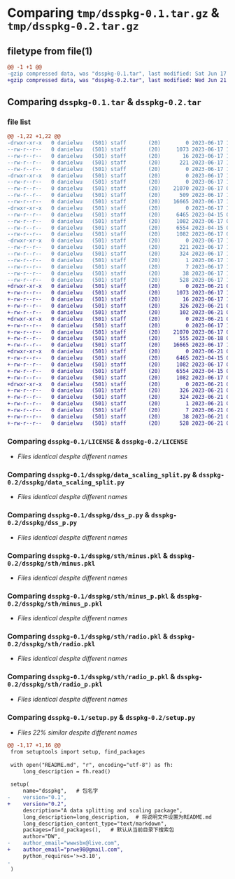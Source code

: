 # Comparing `tmp/dsspkg-0.1.tar.gz` & `tmp/dsspkg-0.2.tar.gz`

## filetype from file(1)

```diff
@@ -1 +1 @@
-gzip compressed data, was "dsspkg-0.1.tar", last modified: Sat Jun 17 13:08:26 2023, max compression
+gzip compressed data, was "dsspkg-0.2.tar", last modified: Wed Jun 21 03:25:41 2023, max compression
```

## Comparing `dsspkg-0.1.tar` & `dsspkg-0.2.tar`

### file list

```diff
@@ -1,22 +1,22 @@
-drwxr-xr-x   0 danielwu   (501) staff       (20)        0 2023-06-17 13:08:26.222738 dsspkg-0.1/
--rw-r--r--   0 danielwu   (501) staff       (20)     1073 2023-06-17 13:01:56.000000 dsspkg-0.1/LICENSE
--rw-r--r--   0 danielwu   (501) staff       (20)       16 2023-06-17 13:08:05.000000 dsspkg-0.1/MANIFEST.in
--rw-r--r--   0 danielwu   (501) staff       (20)      221 2023-06-17 13:08:26.222602 dsspkg-0.1/PKG-INFO
--rw-r--r--   0 danielwu   (501) staff       (20)        0 2023-06-17 12:43:30.000000 dsspkg-0.1/README.md
-drwxr-xr-x   0 danielwu   (501) staff       (20)        0 2023-06-17 13:08:26.221065 dsspkg-0.1/dsspkg/
--rw-r--r--   0 danielwu   (501) staff       (20)        0 2023-06-17 12:42:12.000000 dsspkg-0.1/dsspkg/__init__.py
--rw-r--r--   0 danielwu   (501) staff       (20)    21070 2023-06-17 09:15:49.000000 dsspkg-0.1/dsspkg/data_scaling_split.py
--rw-r--r--   0 danielwu   (501) staff       (20)      509 2023-06-17 12:40:56.000000 dsspkg-0.1/dsspkg/dss.py
--rw-r--r--   0 danielwu   (501) staff       (20)    16665 2023-06-17 12:36:15.000000 dsspkg-0.1/dsspkg/dss_p.py
-drwxr-xr-x   0 danielwu   (501) staff       (20)        0 2023-06-17 13:08:26.222425 dsspkg-0.1/dsspkg/sth/
--rw-r--r--   0 danielwu   (501) staff       (20)     6465 2023-04-15 09:36:22.000000 dsspkg-0.1/dsspkg/sth/minus.pkl
--rw-r--r--   0 danielwu   (501) staff       (20)     1082 2023-06-17 06:49:36.000000 dsspkg-0.1/dsspkg/sth/minus_p.pkl
--rw-r--r--   0 danielwu   (501) staff       (20)     6554 2023-04-15 09:36:22.000000 dsspkg-0.1/dsspkg/sth/radio.pkl
--rw-r--r--   0 danielwu   (501) staff       (20)     1082 2023-06-17 06:49:36.000000 dsspkg-0.1/dsspkg/sth/radio_p.pkl
-drwxr-xr-x   0 danielwu   (501) staff       (20)        0 2023-06-17 13:08:26.221906 dsspkg-0.1/dsspkg.egg-info/
--rw-r--r--   0 danielwu   (501) staff       (20)      221 2023-06-17 13:08:26.000000 dsspkg-0.1/dsspkg.egg-info/PKG-INFO
--rw-r--r--   0 danielwu   (501) staff       (20)      324 2023-06-17 13:08:26.000000 dsspkg-0.1/dsspkg.egg-info/SOURCES.txt
--rw-r--r--   0 danielwu   (501) staff       (20)        1 2023-06-17 13:08:26.000000 dsspkg-0.1/dsspkg.egg-info/dependency_links.txt
--rw-r--r--   0 danielwu   (501) staff       (20)        7 2023-06-17 13:08:26.000000 dsspkg-0.1/dsspkg.egg-info/top_level.txt
--rw-r--r--   0 danielwu   (501) staff       (20)       38 2023-06-17 13:08:26.222772 dsspkg-0.1/setup.cfg
--rw-r--r--   0 danielwu   (501) staff       (20)      528 2023-06-17 13:07:18.000000 dsspkg-0.1/setup.py
+drwxr-xr-x   0 danielwu   (501) staff       (20)        0 2023-06-21 03:25:41.763996 dsspkg-0.2/
+-rw-r--r--   0 danielwu   (501) staff       (20)     1073 2023-06-17 13:01:56.000000 dsspkg-0.2/LICENSE
+-rw-r--r--   0 danielwu   (501) staff       (20)       16 2023-06-17 13:08:05.000000 dsspkg-0.2/MANIFEST.in
+-rw-r--r--   0 danielwu   (501) staff       (20)      326 2023-06-21 03:25:41.763793 dsspkg-0.2/PKG-INFO
+-rw-r--r--   0 danielwu   (501) staff       (20)      102 2023-06-21 03:24:46.000000 dsspkg-0.2/README.md
+drwxr-xr-x   0 danielwu   (501) staff       (20)        0 2023-06-21 03:25:41.762051 dsspkg-0.2/dsspkg/
+-rw-r--r--   0 danielwu   (501) staff       (20)        0 2023-06-17 12:42:12.000000 dsspkg-0.2/dsspkg/__init__.py
+-rw-r--r--   0 danielwu   (501) staff       (20)    21070 2023-06-17 09:15:49.000000 dsspkg-0.2/dsspkg/data_scaling_split.py
+-rw-r--r--   0 danielwu   (501) staff       (20)      555 2023-06-18 03:32:09.000000 dsspkg-0.2/dsspkg/dss.py
+-rw-r--r--   0 danielwu   (501) staff       (20)    16665 2023-06-17 12:36:15.000000 dsspkg-0.2/dsspkg/dss_p.py
+drwxr-xr-x   0 danielwu   (501) staff       (20)        0 2023-06-21 03:25:41.763551 dsspkg-0.2/dsspkg/sth/
+-rw-r--r--   0 danielwu   (501) staff       (20)     6465 2023-04-15 09:36:22.000000 dsspkg-0.2/dsspkg/sth/minus.pkl
+-rw-r--r--   0 danielwu   (501) staff       (20)     1082 2023-06-17 06:49:36.000000 dsspkg-0.2/dsspkg/sth/minus_p.pkl
+-rw-r--r--   0 danielwu   (501) staff       (20)     6554 2023-04-15 09:36:22.000000 dsspkg-0.2/dsspkg/sth/radio.pkl
+-rw-r--r--   0 danielwu   (501) staff       (20)     1082 2023-06-17 06:49:36.000000 dsspkg-0.2/dsspkg/sth/radio_p.pkl
+drwxr-xr-x   0 danielwu   (501) staff       (20)        0 2023-06-21 03:25:41.762946 dsspkg-0.2/dsspkg.egg-info/
+-rw-r--r--   0 danielwu   (501) staff       (20)      326 2023-06-21 03:25:41.000000 dsspkg-0.2/dsspkg.egg-info/PKG-INFO
+-rw-r--r--   0 danielwu   (501) staff       (20)      324 2023-06-21 03:25:41.000000 dsspkg-0.2/dsspkg.egg-info/SOURCES.txt
+-rw-r--r--   0 danielwu   (501) staff       (20)        1 2023-06-21 03:25:41.000000 dsspkg-0.2/dsspkg.egg-info/dependency_links.txt
+-rw-r--r--   0 danielwu   (501) staff       (20)        7 2023-06-21 03:25:41.000000 dsspkg-0.2/dsspkg.egg-info/top_level.txt
+-rw-r--r--   0 danielwu   (501) staff       (20)       38 2023-06-21 03:25:41.764037 dsspkg-0.2/setup.cfg
+-rw-r--r--   0 danielwu   (501) staff       (20)      528 2023-06-21 03:24:46.000000 dsspkg-0.2/setup.py
```

### Comparing `dsspkg-0.1/LICENSE` & `dsspkg-0.2/LICENSE`

 * *Files identical despite different names*

### Comparing `dsspkg-0.1/dsspkg/data_scaling_split.py` & `dsspkg-0.2/dsspkg/data_scaling_split.py`

 * *Files identical despite different names*

### Comparing `dsspkg-0.1/dsspkg/dss_p.py` & `dsspkg-0.2/dsspkg/dss_p.py`

 * *Files identical despite different names*

### Comparing `dsspkg-0.1/dsspkg/sth/minus.pkl` & `dsspkg-0.2/dsspkg/sth/minus.pkl`

 * *Files identical despite different names*

### Comparing `dsspkg-0.1/dsspkg/sth/minus_p.pkl` & `dsspkg-0.2/dsspkg/sth/minus_p.pkl`

 * *Files identical despite different names*

### Comparing `dsspkg-0.1/dsspkg/sth/radio.pkl` & `dsspkg-0.2/dsspkg/sth/radio.pkl`

 * *Files identical despite different names*

### Comparing `dsspkg-0.1/dsspkg/sth/radio_p.pkl` & `dsspkg-0.2/dsspkg/sth/radio_p.pkl`

 * *Files identical despite different names*

### Comparing `dsspkg-0.1/setup.py` & `dsspkg-0.2/setup.py`

 * *Files 22% similar despite different names*

```diff
@@ -1,17 +1,16 @@
 from setuptools import setup, find_packages
 
 with open("README.md", "r", encoding="utf-8") as fh:
     long_description = fh.read()
 
 setup(
     name="dsspkg",   # 包名字
-    version="0.1",
+    version="0.2",
     description="A data splitting and scaling package",
     long_description=long_description,  # 将说明文件设置为README.md
     long_description_content_type="text/markdown",
     packages=find_packages(),   # 默认从当前目录下搜索包
     author="DW",
-    author_email="wwwsbx@live.com",
+    author_email="prwe98@gmail.com",
     python_requires='>=3.10',
-
 )
```

